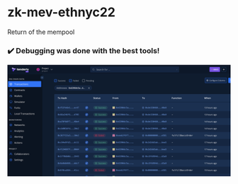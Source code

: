 # zk-mev-ethnyc22
Return of the mempool

### :heavy_check_mark: Debugging was done with the best tools!

![tenderly1](./img/Tenderly%20debug%2012.17.15%20AM.png)
